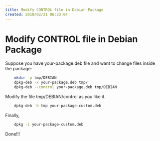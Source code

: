 ```yaml
---
title: Modify CONTROL file in Debian Package
created: 2010/02/21 06:23:04
---
```


# Modify CONTROL file in Debian Package

Suppose you have your-package.deb file and want to change files inside the package:

```bash
    mkdir -p tmp/DEBIAN
    dpkg-deb -x your-package.deb tmp/
    dpkg-deb --control your-package.deb tmp/DEBIAN
```

Modify the file tmp/DEBIAN/control as you like it. 

```bash
    dpkg-deb -b tmp your-package-custom.deb
```

Finally,

```bash
    dpkg -i your-package-custom.deb
```

Done!!!